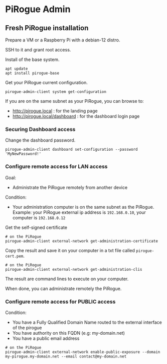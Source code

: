 # PiRogue Admin

## Fresh PiRogue installation

Prepare a VM or a Raspberry Pi with a debian-12 distro.

SSH to it and grant root access.

Install of the base system.
```shell
apt update
apt install pirogue-base
```

Get your PiRogue current configuration.
```shell
pirogue-admin-client system get-configuration
```

If you are on the same subnet as your PiRogue, you can browse to:
  * http://pirogue.local : for the landing page
  * http://pirogue.local/dashboard : for the dashboard login page

### Securing Dashboard access
Change the dashboard password.
```shell
pirogue-admin-client dashboard set-configuration --password 'MyNewPassword!'
```

### Configure remote access for LAN access

Goal:
  * Administrate the PiRogue remotely from another device

Condition:
  * Your administration computer is on the same subnet as the PiRogue. 
    Example: your PiRogue external ip address is `192.168.0.10`,
    your computer is `192.168.0.12`

Get the self-signed certificate
```shell
# on the PiRogue
pirogue-admin-client external-network get-administration-certificate
```

Copy the result and save it on your computer in a txt file called `pirogue-cert.pem`.

```shell
# on the PiRogue
pirogue-admin-client external-network get-administration-clis
```

The result are command lines to execute on your computer.

When done, you can administrate remotely the PiRogue.

### Configure remote access for PUBLIC access

Condition:
 * You have a Fully Qualified Domain Name routed to the external interface of the pirogue
 * You have authority on this FQDN (e.g: my-domain.net)
 * You have a public email address

```shell
# on the PiRogue
pirogue-admin-client external-network enable-public-exposure --domain my-pirogue.my-domain.net --email contact@my-domain.net
```
